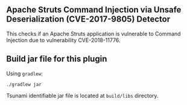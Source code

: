 ## Apache Struts Command Injection via Unsafe Deserialization (CVE-2017-9805) Detector

This checks if an Apache Struts application is vulnerable to Command Injection
due to vulnerability CVE-2018-11776.

## Build jar file for this plugin

Using `gradlew`:

```shell
./gradlew jar
```

Tsunami identifiable jar file is located at `build/libs` directory.
